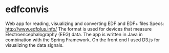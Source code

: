 # edfconvis
Web app for reading, visualizing and converting EDF and EDF+ files
Specs: http://www.edfplus.info/
The format is used for devices that measure Electroencephalography (EEG) data.
The app is written in Java in combination with the Spring Framework.
On the front end I used D3.js for visualizing the data signals.
